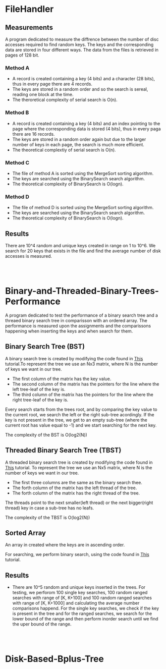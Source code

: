 # FileHandler
## Measurements
A program dedicated to measure the diffrence between the number of disc accesses required to find random keys. The keys and the corresponding data are stored 
in four different ways. The data from the files is retrieved in pages of 128 bit.

### Method A
- A record is created containing a key (4 bits) and a character (28 bits), thus in every page there are 4 records.
- The keys are stored in a random order and so the search is sereal, reading one block at the time.
- The theroretical complexity of serial search is O(n).

### Method B
- A record is created containing a key (4 bits) and an index pointing to the page where the corresponding data is stored (4 bits), thus in every paga there 
are 16 records.
- The keys are stored in a random order again but due to the larger number of keys in each page, the search is much more efficient.
- The theoretical complextiy of serial search is O(n).

### Method C
- The file of method A is sorted using the MergeSort sorting algorithm.
- The keys are searched using the BinarySearch search algorithm.
- The theoretical complexity of BinarySearch is O(logn).

### Method D
- The file of method D is sorted using the MergeSort sorting algorithm.
- The keys are searched using the BinarySearch search algorithm.
- The theoretical complexity of BinarySearch is O(logn).

## Results
There are 10^4 random and unique keys created in range on 1 to 10^6. We search for 20 keys that exists in the file and find the average number of disk accesses is measured.

<br></br>
# Binary-and-Threaded-Binary-Trees-Performance

A program dedicated to test the performance of a binary search tree and a threaed binary search tree in comparisson with an ordered array. The performance is measured upon the assignments and the comparissons happening when inserting the keys and when search for them.

## Binary Search Tree (BST)
A binary search tree is created by modifying the code found in <a href="https://www.geeksforgeeks.org/binary-search-tree-data-structure/">This</a> tutorial.To represent the tree we use an Nx3 matrix, where N is the number of keys we want in our tree. 
  - The first column of the matrix has the key value.
  - The second column of the matrix has the pointers for the line where the left tree-leaf of the key is. 
  - The third column of the matrix has the pointers for the line where the right tree-leaf of the key is.


Every search starts from the trees root, and by comparing the key value to the current root, we search the left or the right sub-tree acordingly. If the key is not present in the tree, we get to an empty sub-tree (where the current root  has value equal to -1) and we start searching for the next key. 

The complexity of the BST is O(log2(N))

## Threaded Binary Search Tree (TBST)
A threaded binary search tree is created by modifying the code found in <a href="https://www.geeksforgeeks.org/threaded-binary-tree/">This</a> tutorial. To represent the tree we use an Nx5 matrix, where N is the number of keys we want in our tree.
  - The first three columns are the same as the binary search thee.
  - The forth column of the matrix has the left thread of the tree. 
  - The forth column of the matrix has the right thread of the tree.

The threads point to the next smaller(left thread) or the next bigger(right thread) key in case a sub-tree has no leafs.

The complexity of the TBST is O(log2(N))

## Sorted Array
An array in created where the keys are in ascending order.

For searching, we perform binary search, using the code found in <a href="hhttps://www.geeksforgeeks.org/binary-search/">This</a> tutorial.

## Results
- There are 10^5 random and unique keys inserted in the trees. For testing, we perforom 100  single key searches, 100 random ranged searches with range of [K, K+100] and 100 random ranged searches with range of [K, K+1000] and calculating the average number comparisons happend. For the single key searches, we check if the key is present in the tree and for the ranged searches, we search for the lower bound of the range and then perform inorder search until we find the uper bound of the range.

<br></br>
# Disk-Based-Bplus-Tree










